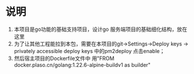 # 说明
1. 本项目是go功能的基础支持项目，设计go 服务端项目的基础细化结构，放在这里	
2. 为了让其他工程能拉到本包，需要在本项目的git->Settings->Deploy keys -> privately accessible deploy keys 中的pm2deploy 点击enable；
3. 然后宿主项目的Dockerfile文件中 用"FROM docker.plaso.cn/golang:1.22.6-alpine-buildv1 as builder"
